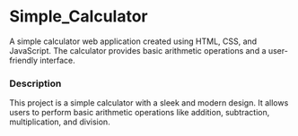 # Simple_Calculator

<p>A simple calculator web application created using HTML, CSS, and JavaScript. The calculator provides basic arithmetic operations and a user-friendly interface.</p>

<h3>Description</h3>
<p>This project is a simple calculator with a sleek and modern design. It allows users to perform basic arithmetic operations like addition, subtraction, multiplication, and division. 
</p>
